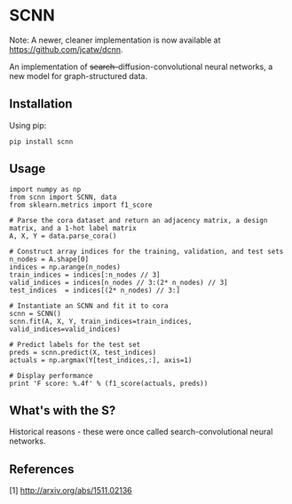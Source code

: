 SCNN
====

Note: A newer, cleaner implementation is now available at https://github.com/jcatw/dcnn.

An implementation of ~~search-~~diffusion-convolutional neural networks, a new model for graph-structured data.

Installation
------------
Using pip:

    pip install scnn

Usage
-----

	import numpy as np
    from scnn import SCNN, data
    from sklearn.metrics import f1_score

	# Parse the cora dataset and return an adjacency matrix, a design matrix, and a 1-hot label matrix
    A, X, Y = data.parse_cora()

	# Construct array indices for the training, validation, and test sets
    n_nodes = A.shape[0]
    indices = np.arange(n_nodes)
    train_indices = indices[:n_nodes // 3]
    valid_indices = indices[n_nodes // 3:(2* n_nodes) // 3]
    test_indices  = indices[(2* n_nodes) // 3:]

	# Instantiate an SCNN and fit it to cora
    scnn = SCNN()
    scnn.fit(A, X, Y, train_indices=train_indices, valid_indices=valid_indices)

	# Predict labels for the test set 
    preds = scnn.predict(X, test_indices)
    actuals = np.argmax(Y[test_indices,:], axis=1)

	# Display performance
    print 'F score: %.4f' % (f1_score(actuals, preds))

What's with the S?
------------------
Historical reasons - these were once called search-convolutional neural networks.

References
----------

[1] http://arxiv.org/abs/1511.02136
